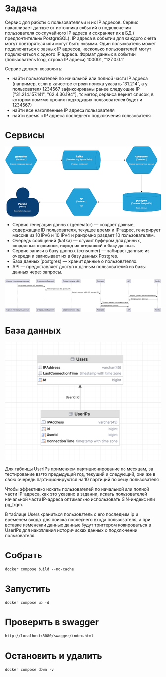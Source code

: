 # Задача

Сервис для работы с пользователями и их IP адресов.
Сервис накапливает данные от источника событий о подключении пользователя со случайного IP адреса и сохраняет их в БД (
предпочтительно PostgreSQL). IP адреса в событии для каждого счета могут повторяться или могут быть новыми. Один
пользователь может подключаться с разных IP адресов, несколько пользователей могут подключаться с одного IP адреса.
Формат данных в событии (пользователь long, строка IP адреса) 100001, “127.0.0.1”

Сервис должен позволять:

- найти пользователей по начальной или полной части IP адреса (например, если в качестве строки поиска указать “31.214”,
  а у пользователя 1234567 зафиксированы ранее следующие IP ["31.214.157.141", "62.4.36.194"], то метод сервиса вернет
  список, в котором помимо прочих подходящих пользователей будет и 1234567)
- найти все накопленные IP адреса пользователя
- найти время и IP адреса последнего подключения пользователя

# Сервисы

![](docs/img1.png)

- Сервис генерации данных (generator) — создает данные, содержащие ID пользователя, текущее время и IP-адрес, генерирует
  массив из 10 IPv6 и 10 IPv4 и рандомно раздает 10 пользователям.
- Очередь сообщений (kafka) — служит буфером для данных, созданных сервисом, перед их отправкой в базу данных.
- Сервис записи в базу данных (consumer) — забирает данные из очереди и записывает их в базу данных Postgres.
- База данных (postgres) — хранит данные о пользователях.
- API — предоставляет доступ к данным пользователей из базы данных через запросы.

![](docs/img2.png)

# База данных

![](docs/img3.png)

Для таблицы UserIPs применяем партиционирование по месяцам, за тестирование взято предыдущий год, текущий и следующий,
они же в свою очередь партиционируются на 10 партиций по хешу пользователя

Чтобы эффективно искать пользователей по начальной или полной части IP-адреса, как это указано в задании, искать
пользователей начальной части IP-адреса оптимально использовать GIN-индекс или pg_trgm.

В таблице Users храниться пользователь с его последним ip и временем входа, для поиска последнего входа пользователя, а
при вставке изменении данных данные будут триггером копироваться в UserIPs для накопления историчиских данных о
подключении пользователя.

# Собрать

```
docker compose build --no-cache
```

# Запустить

```
docker compose up -d
```

# Проверить в swagger

```
http://localhost:8080/swagger/index.html
```

# Остановить и удалить

```
docker compose down -v
```